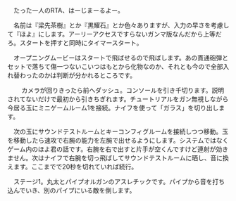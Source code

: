 　たった一人のRTA、はーじまーるよー。

　名前は『梁先茶樹』とか『黒耀石』とか色々ありますが、入力の早さを考慮して『ほよ』にします。アーリーアクセスですらないガンマ版なんだから上等だろ。スタートを押すと同時にタイマースタート。

　オープニングムービーはスタートで飛ばせるので飛ばします。あの貫通砲弾とセットで落ちて傷一つないこいつはもとから化物なのか、それとも今ので全部入れ替わったのかは判断が分かれるところです。

　
　カメラが回りきったら前へダッシュ。コンソールを引き千切ります。説明されてないだけで最初から引きちぎれます。チュートリアルをガン無視しながら今居る玉にミニゲームルーム1を接続。ナイフを使って「ガラス」を切り出します。

　次の玉にサウンドテストルームとキーコンフィグルームを接続しつつ移動。玉を移動したら速攻で右腕の能力を左腕で出せるようにします。システムではなくゲーム内のほよ君の話です。右腕を右で出すと片手が空くんですけど連射が効きません。次はナイフで右腕を切っ飛ばしてサウンドテストルームに晒し、音に換えます。ここまでで20秒を切れていれば続行。


　ステージ1。丸太とパイプオルガンのアスレチックです。パイプから音を打ち込んでいき、別のパイプにいる敵を倒します。
